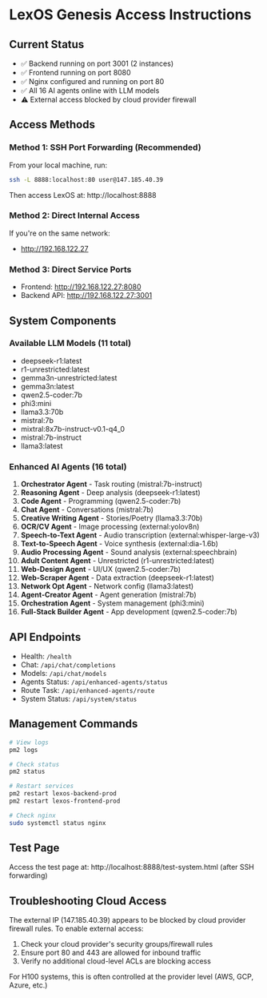 # LexOS Genesis Access Instructions

## Current Status
- ✅ Backend running on port 3001 (2 instances)
- ✅ Frontend running on port 8080  
- ✅ Nginx configured and running on port 80
- ✅ All 16 AI agents online with LLM models
- ⚠️ External access blocked by cloud provider firewall

## Access Methods

### Method 1: SSH Port Forwarding (Recommended)
From your local machine, run:
```bash
ssh -L 8888:localhost:80 user@147.185.40.39
```
Then access LexOS at: http://localhost:8888

### Method 2: Direct Internal Access
If you're on the same network:
- http://192.168.122.27

### Method 3: Direct Service Ports
- Frontend: http://192.168.122.27:8080
- Backend API: http://192.168.122.27:3001

## System Components

### Available LLM Models (11 total)
- deepseek-r1:latest
- r1-unrestricted:latest
- gemma3n-unrestricted:latest
- gemma3n:latest
- qwen2.5-coder:7b
- phi3:mini
- llama3.3:70b
- mistral:7b
- mixtral:8x7b-instruct-v0.1-q4_0
- mistral:7b-instruct
- llama3:latest

### Enhanced AI Agents (16 total)
1. **Orchestrator Agent** - Task routing (mistral:7b-instruct)
2. **Reasoning Agent** - Deep analysis (deepseek-r1:latest)
3. **Code Agent** - Programming (qwen2.5-coder:7b)
4. **Chat Agent** - Conversations (mistral:7b)
5. **Creative Writing Agent** - Stories/Poetry (llama3.3:70b)
6. **OCR/CV Agent** - Image processing (external:yolov8n)
7. **Speech-to-Text Agent** - Audio transcription (external:whisper-large-v3)
8. **Text-to-Speech Agent** - Voice synthesis (external:dia-1.6b)
9. **Audio Processing Agent** - Sound analysis (external:speechbrain)
10. **Adult Content Agent** - Unrestricted (r1-unrestricted:latest)
11. **Web-Design Agent** - UI/UX (qwen2.5-coder:7b)
12. **Web-Scraper Agent** - Data extraction (deepseek-r1:latest)
13. **Network Opt Agent** - Network config (llama3:latest)
14. **Agent-Creator Agent** - Agent generation (mistral:7b)
15. **Orchestration Agent** - System management (phi3:mini)
16. **Full-Stack Builder Agent** - App development (qwen2.5-coder:7b)

## API Endpoints
- Health: `/health`
- Chat: `/api/chat/completions`
- Models: `/api/chat/models`
- Agents Status: `/api/enhanced-agents/status`
- Route Task: `/api/enhanced-agents/route`
- System Status: `/api/system/status`

## Management Commands
```bash
# View logs
pm2 logs

# Check status
pm2 status

# Restart services
pm2 restart lexos-backend-prod
pm2 restart lexos-frontend-prod

# Check nginx
sudo systemctl status nginx
```

## Test Page
Access the test page at: http://localhost:8888/test-system.html (after SSH forwarding)

## Troubleshooting Cloud Access
The external IP (147.185.40.39) appears to be blocked by cloud provider firewall rules. To enable external access:

1. Check your cloud provider's security groups/firewall rules
2. Ensure port 80 and 443 are allowed for inbound traffic
3. Verify no additional cloud-level ACLs are blocking access

For H100 systems, this is often controlled at the provider level (AWS, GCP, Azure, etc.)